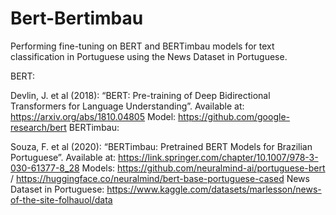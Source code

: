 # Bert-Bertimbau
Performing fine-tuning on BERT and BERTimbau models for text classification in Portuguese using the News Dataset in Portuguese.

BERT:

Devlin, J. et al (2018): “BERT: Pre-training of Deep Bidirectional Transformers for Language Understanding”. Available at: https://arxiv.org/abs/1810.04805
Model: https://github.com/google-research/bert
BERTimbau:

Souza, F. et al (2020): “BERTimbau: Pretrained BERT Models for Brazilian Portuguese”. Available at: https://link.springer.com/chapter/10.1007/978-3-030-61377-8_28
Models: https://github.com/neuralmind-ai/portuguese-bert / https://huggingface.co/neuralmind/bert-base-portuguese-cased
News Dataset in Portuguese: https://www.kaggle.com/datasets/marlesson/news-of-the-site-folhauol/data
